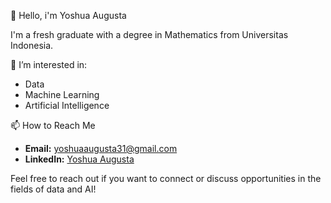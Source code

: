 👋 Hello, i'm Yoshua Augusta

I'm a fresh graduate with a degree in Mathematics from Universitas Indonesia.

🌟 I’m interested in:
- Data
- Machine Learning
- Artificial Intelligence

📫 How to Reach Me
- **Email:** [yoshuaaugusta31@gmail.com](mailto:yoshuaaugusta31@gmail.com)
- **LinkedIn:** [Yoshua Augusta](https://www.linkedin.com/in/yoshua-augusta/)

Feel free to reach out if you want to connect or discuss opportunities in the fields of data and AI!
<!---
m1racle31/m1racle31 is a ✨ special ✨ repository because its `README.md` (this file) appears on your GitHub profile.
You can click the Preview link to take a look at your changes.
--->
